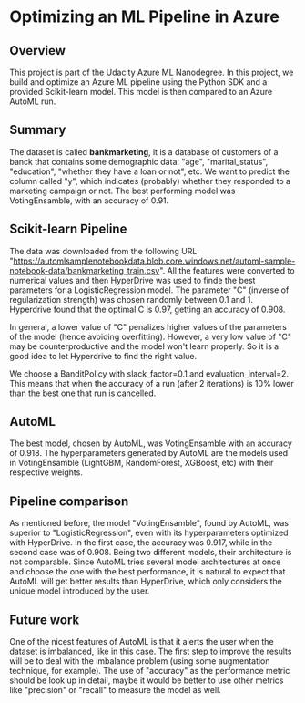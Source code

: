 # Optimizing an ML Pipeline in Azure

## Overview
This project is part of the Udacity Azure ML Nanodegree.
In this project, we build and optimize an Azure ML pipeline using the Python SDK and a provided Scikit-learn model.
This model is then compared to an Azure AutoML run.

## Summary
The dataset is called **bankmarketing**, it is a database of customers of a banck that contains some demographic data: "age", "marital_status", "education", "whether they have a loan or not", etc. We want to predict the column called "y", which indicates (probably) whether they responded to a marketing campaign or not.
The best performing model was VotingEnsamble, with an accuracy of 0.91.

## Scikit-learn Pipeline
The data was downloaded from the following URL: "https://automlsamplenotebookdata.blob.core.windows.net/automl-sample-notebook-data/bankmarketing_train.csv". All the features were converted to numerical values and then HyperDrive was used to finde the best parameters for a LogisticRegression model.
The parameter "C" (inverse of regularization strength) was chosen randomly between 0.1 and 1. 
Hyperdrive found that the optimal C is 0.97, getting an accuracy of 0.908.

In general, a lower value of "C" penalizes higher values of the parameters of the model (hence avoiding overfitting). However, a very low value of "C" may be counterproductive and the model won't learn properly. So it is a good idea to let Hyperdrive to find the right value.

We choose a BanditPolicy with slack_factor=0.1 and evaluation_interval=2. This means that when the accuracy of a run (after 2 iterations) is 10% lower than the best one that run is cancelled. 

## AutoML
The best model, chosen by AutoML, was VotingEnsamble with an accuracy of 0.918. The hyperparameters generated by AutoML are the models used in VotingEnsamble (LightGBM, RandomForest, XGBoost, etc) with their respective weights.


## Pipeline comparison
As mentioned before, the model "VotingEnsamble", found by AutoML, was superior to "LogisticRegression", even with its hyperparameters optimized with HyperDrive. In the first case, the accuracy was 0.917, while in the second case was of 0.908. Being two different models, their architecture is not comparable. 
Since AutoML tries several model architectures at once and choose the one with the best performance, it is natural to expect that AutoML will get better results than HyperDrive, which only considers the unique model introduced by the user.

## Future work
One of the nicest features of AutoML is that it alerts the user when the dataset is imbalanced, like in this case. The first step to improve the results will be to deal with the imbalance problem (using some augmentation technique, for example).
The use of "accuracy" as the performance metric should be look up in detail, maybe it would be better to use other metrics like "precision" or "recall" to measure the model as well.


